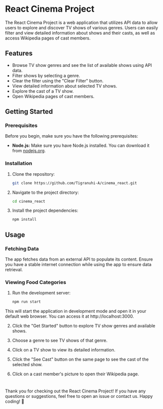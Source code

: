# React Cinema Project

The React Cinema Project is a web application that utilizes API data to allow users to explore and discover TV shows of various genres. Users can easily filter and view detailed information about shows and their casts, as well as access Wikipedia pages of cast members.


## Features
+ Browse TV show genres and see the list of available shows using API data.
+ Filter shows by selecting a genre.
+ Clear the filter using the "Clear Filter" button.
+ View detailed information about selected TV shows.
+ Explore the cast of a TV show.
+ Open Wikipedia pages of cast members.


## Getting Started

### Prerequisites

Before you begin, make sure you have the following prerequisites:

- **Node.js:** Make sure you have Node.js installed. You can download it from [nodejs.org](https://nodejs.org/en).

### Installation

1. Clone the repository:
    ```bash
   git clone https://github.com/Tigranuhi-A/cinema_react.git

2. Navigate to the project directory:
   ```bash
   cd cinema_react

3. Install the project dependencies:
   ```bash
   npm install


## Usage

### Fetching Data

The app fetches data from an external API to populate its content. Ensure you have a stable internet connection while using the app to ensure data retrieval.

### Viewing Food Categories

1. Run the development server:
   ```bash
   npm run start

This will start the application in development mode and open it in your default web browser. You can access it at http://localhost:3000.

2. Click the "Get Started" button to explore TV show genres and available shows.

3. Choose a genre to see TV shows of that genre.

4. Click on a TV show to view its detailed information.

5. Click the "See Cast" button on the same page to see the cast of the selected show.

6. Click on a cast member's picture to open their Wikipedia page.


#

Thank you for checking out the React Cinema Project! If you have any questions or suggestions, feel free to open an issue or contact us. Happy coding! 🚀
   
   



